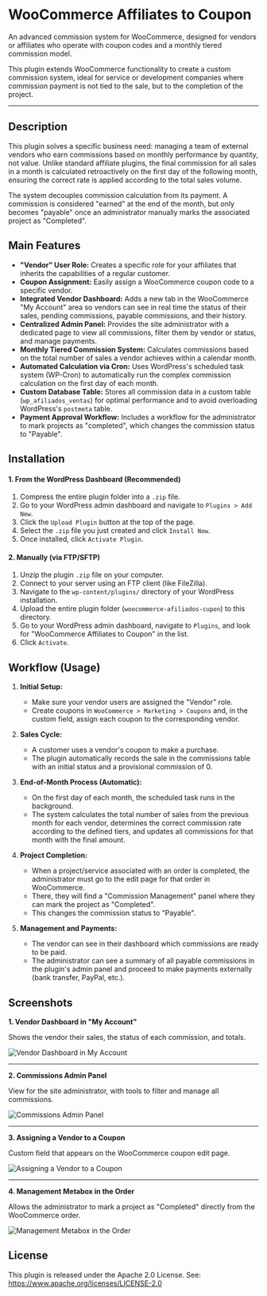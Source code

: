 # WooCommerce Affiliates to Coupon

An advanced commission system for WooCommerce, designed for vendors or affiliates who operate with coupon codes and a monthly tiered commission model.

This plugin extends WooCommerce functionality to create a custom commission system, ideal for service or development companies where commission payment is not tied to the sale, but to the completion of the project.

---

## Description

This plugin solves a specific business need: managing a team of external vendors who earn commissions based on monthly performance by quantity, not value. Unlike standard affiliate plugins, the final commission for all sales in a month is calculated retroactively on the first day of the following month, ensuring the correct rate is applied according to the total sales volume.

The system decouples commission calculation from its payment. A commission is considered "earned" at the end of the month, but only becomes "payable" once an administrator manually marks the associated project as "Completed".

## Main Features

* **"Vendor" User Role:** Creates a specific role for your affiliates that inherits the capabilities of a regular customer.
* **Coupon Assignment:** Easily assign a WooCommerce coupon code to a specific vendor.
* **Integrated Vendor Dashboard:** Adds a new tab in the WooCommerce "My Account" area so vendors can see in real time the status of their sales, pending commissions, payable commissions, and their history.
* **Centralized Admin Panel:** Provides the site administrator with a dedicated page to view all commissions, filter them by vendor or status, and manage payments.
* **Monthly Tiered Commission System:** Calculates commissions based on the total number of sales a vendor achieves within a calendar month.
* **Automated Calculation via Cron:** Uses WordPress's scheduled task system (WP-Cron) to automatically run the complex commission calculation on the first day of each month.
* **Custom Database Table:** Stores all commission data in a custom table (`wp_afiliados_ventas`) for optimal performance and to avoid overloading WordPress's `postmeta` table.
* **Payment Approval Workflow:** Includes a workflow for the administrator to mark projects as "completed", which changes the commission status to "Payable".

## Installation

#### 1. From the WordPress Dashboard (Recommended)

1.  Compress the entire plugin folder into a `.zip` file.
2.  Go to your WordPress admin dashboard and navigate to `Plugins > Add New`.
3.  Click the `Upload Plugin` button at the top of the page.
4.  Select the `.zip` file you just created and click `Install Now`.
5.  Once installed, click `Activate Plugin`.

#### 2. Manually (via FTP/SFTP)

1.  Unzip the plugin `.zip` file on your computer.
2.  Connect to your server using an FTP client (like FileZilla).
3.  Navigate to the `wp-content/plugins/` directory of your WordPress installation.
4.  Upload the entire plugin folder (`woocommerce-afiliados-cupon`) to this directory.
5.  Go to your WordPress admin dashboard, navigate to `Plugins`, and look for "WooCommerce Affiliates to Coupon" in the list.
6.  Click `Activate`.

## Workflow (Usage)

1.  **Initial Setup:**
    * Make sure your vendor users are assigned the "Vendor" role.
    * Create coupons in `WooCommerce > Marketing > Coupons` and, in the custom field, assign each coupon to the corresponding vendor.

2.  **Sales Cycle:**
    * A customer uses a vendor's coupon to make a purchase.
    * The plugin automatically records the sale in the commissions table with an initial status and a provisional commission of 0.

3.  **End-of-Month Process (Automatic):**
    * On the first day of each month, the scheduled task runs in the background.
    * The system calculates the total number of sales from the previous month for each vendor, determines the correct commission rate according to the defined tiers, and updates all commissions for that month with the final amount.

4.  **Project Completion:**
    * When a project/service associated with an order is completed, the administrator must go to the edit page for that order in WooCommerce.
    * There, they will find a "Commission Management" panel where they can mark the project as "Completed".
    * This changes the commission status to "Payable".

5.  **Management and Payments:**
    * The vendor can see in their dashboard which commissions are ready to be paid.
    * The administrator can see a summary of all payable commissions in the plugin's admin panel and proceed to make payments externally (bank transfer, PayPal, etc.).

## Screenshots

**1. Vendor Dashboard in "My Account"**

Shows the vendor their sales, the status of each commission, and totals.

![Vendor Dashboard in My Account]()

---

**2. Commissions Admin Panel**

View for the site administrator, with tools to filter and manage all commissions.

![Commissions Admin Panel]()

---

**3. Assigning a Vendor to a Coupon**

Custom field that appears on the WooCommerce coupon edit page.

![Assigning a Vendor to a Coupon]()

---

**4. Management Metabox in the Order**

Allows the administrator to mark a project as "Completed" directly from the WooCommerce order.

![Management Metabox in the Order]()


## License

This plugin is released under the Apache 2.0 License.
See: https://www.apache.org/licenses/LICENSE-2.0
